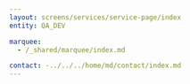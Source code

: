 ```yaml
---
layout: screens/services/service-page/index
entity: QA_DEV

marquee:
  - /_shared/marquee/index.md

contact: -../../../home/md/contact/index.md
---
```


